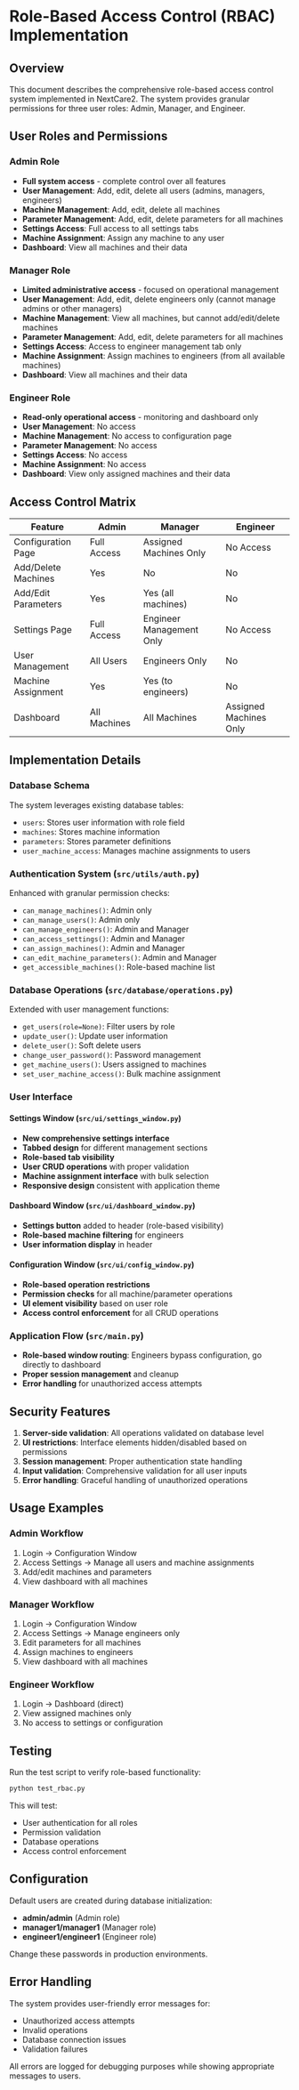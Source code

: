 # Role-Based Access Control (RBAC) Implementation

## Overview

This document describes the comprehensive role-based access control system implemented in NextCare2. The system provides granular permissions for three user roles: Admin, Manager, and Engineer.

## User Roles and Permissions

### Admin Role
- **Full system access** - complete control over all features
- **User Management**: Add, edit, delete all users (admins, managers, engineers)
- **Machine Management**: Add, edit, delete all machines
- **Parameter Management**: Add, edit, delete parameters for all machines
- **Settings Access**: Full access to all settings tabs
- **Machine Assignment**: Assign any machine to any user
- **Dashboard**: View all machines and their data

### Manager Role
- **Limited administrative access** - focused on operational management
- **User Management**: Add, edit, delete engineers only (cannot manage admins or other managers)
- **Machine Management**: View all machines, but cannot add/edit/delete machines
- **Parameter Management**: Add, edit, delete parameters for all machines
- **Settings Access**: Access to engineer management tab only
- **Machine Assignment**: Assign machines to engineers (from all available machines)
- **Dashboard**: View all machines and their data

### Engineer Role
- **Read-only operational access** - monitoring and dashboard only
- **User Management**: No access
- **Machine Management**: No access to configuration page
- **Parameter Management**: No access
- **Settings Access**: No access
- **Machine Assignment**: No access
- **Dashboard**: View only assigned machines and their data

## Access Control Matrix

| Feature | Admin | Manager | Engineer |
|---------|-------|---------|----------|
| Configuration Page | Full Access | Assigned Machines Only | No Access |
| Add/Delete Machines | Yes | No | No |
| Add/Edit Parameters | Yes | Yes (all machines) | No |
| Settings Page | Full Access | Engineer Management Only | No Access |
| User Management | All Users | Engineers Only | No |
| Machine Assignment | Yes | Yes (to engineers) | No |
| Dashboard | All Machines | All Machines | Assigned Machines Only |

## Implementation Details

### Database Schema
The system leverages existing database tables:
- `users`: Stores user information with role field
- `machines`: Stores machine information
- `parameters`: Stores parameter definitions
- `user_machine_access`: Manages machine assignments to users

### Authentication System (`src/utils/auth.py`)
Enhanced with granular permission checks:
- `can_manage_machines()`: Admin only
- `can_manage_users()`: Admin only
- `can_manage_engineers()`: Admin and Manager
- `can_access_settings()`: Admin and Manager
- `can_assign_machines()`: Admin and Manager
- `can_edit_machine_parameters()`: Admin and Manager
- `get_accessible_machines()`: Role-based machine list

### Database Operations (`src/database/operations.py`)
Extended with user management functions:
- `get_users(role=None)`: Filter users by role
- `update_user()`: Update user information
- `delete_user()`: Soft delete users
- `change_user_password()`: Password management
- `get_machine_users()`: Users assigned to machines
- `set_user_machine_access()`: Bulk machine assignment

### User Interface

#### Settings Window (`src/ui/settings_window.py`)
- **New comprehensive settings interface**
- **Tabbed design** for different management sections
- **Role-based tab visibility**
- **User CRUD operations** with proper validation
- **Machine assignment interface** with bulk selection
- **Responsive design** consistent with application theme

#### Dashboard Window (`src/ui/dashboard_window.py`)
- **Settings button** added to header (role-based visibility)
- **Role-based machine filtering** for engineers
- **User information display** in header

#### Configuration Window (`src/ui/config_window.py`)
- **Role-based operation restrictions**
- **Permission checks** for all machine/parameter operations
- **UI element visibility** based on user role
- **Access control enforcement** for all CRUD operations

### Application Flow (`src/main.py`)
- **Role-based window routing**: Engineers bypass configuration, go directly to dashboard
- **Proper session management** and cleanup
- **Error handling** for unauthorized access attempts

## Security Features

1. **Server-side validation**: All operations validated on database level
2. **UI restrictions**: Interface elements hidden/disabled based on permissions
3. **Session management**: Proper authentication state handling
4. **Input validation**: Comprehensive validation for all user inputs
5. **Error handling**: Graceful handling of unauthorized operations

## Usage Examples

### Admin Workflow
1. Login → Configuration Window
2. Access Settings → Manage all users and machine assignments
3. Add/edit machines and parameters
4. View dashboard with all machines

### Manager Workflow
1. Login → Configuration Window
2. Access Settings → Manage engineers only
3. Edit parameters for all machines
4. Assign machines to engineers
5. View dashboard with all machines

### Engineer Workflow
1. Login → Dashboard (direct)
2. View assigned machines only
3. No access to settings or configuration

## Testing

Run the test script to verify role-based functionality:

```bash
python test_rbac.py
```

This will test:
- User authentication for all roles
- Permission validation
- Database operations
- Access control enforcement

## Configuration

Default users are created during database initialization:
- **admin/admin** (Admin role)
- **manager1/manager1** (Manager role)
- **engineer1/engineer1** (Engineer role)

Change these passwords in production environments.

## Error Handling

The system provides user-friendly error messages for:
- Unauthorized access attempts
- Invalid operations
- Database connection issues
- Validation failures

All errors are logged for debugging purposes while showing appropriate messages to users.